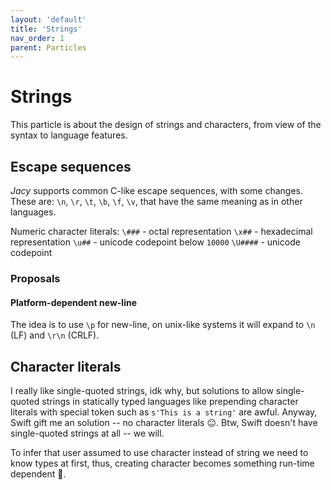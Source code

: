```yaml
---
layout: 'default'
title: 'Strings'
nav_order: 1
parent: Particles
---
```


# Strings

This particle is about the design of strings and characters, from view of the syntax to language features.

## Escape sequences

_Jacy_ supports common C-like escape sequences, with some changes. 
These are: `\n`, `\r`, `\t`, `\b`, `\f`, `\v`, that have the same meaning as in other languages. 

Numeric character literals:
`\###` - octal representation
`\x##` - hexadecimal representation
`\u##` - unicode codepoint below `10000`
`\U####` - unicode codepoint

### Proposals

#### Platform-dependent new-line

The idea is to use `\p` for new-line, on unix-like systems it will expand to `\n` (LF) and `\r\n` (CRLF). 



## Character literals

I really like single-quoted strings, idk why, but solutions to allow single-quoted strings in statically typed languages like prepending character literals with special token such as `s'This is a string'` are awful. 
Anyway, Swift gift me an solution -- no character literals 😐.  Btw, Swift doesn't have single-quoted strings at all -- we will.

To infer that user assumed to use character instead of string we need to know types at first, thus, creating character becomes something run-time dependent 🤔.
